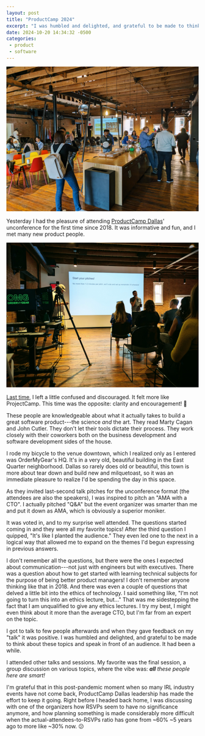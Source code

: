 ```yaml
---
layout: post
title: "ProductCamp 2024"
excerpt: "I was humbled and delighted, and grateful to be made to think about these topics and speak in front of an audience. It had been a while."
date: 2024-10-20 14:34:32 -0500
categories: 
 - product
 - software
---
```


![](/assets/2024/10/PXL_20241019_152223823.jpg)

Yesterday I had the pleasure of attending [ProductCamp Dallas](https://www.linkedin.com/company/productcampdallas/)' unconference for the first time since 2018. It was informative and fun, and I met many new product people.

![](/assets/2024/10/PXL_20241019_154503448.jpg)

[Last time](/2018/03/11/product-camp/), I left a little confused and discouraged. It felt more like ProjectCamp. This time was the opposite: clarity and encouragement! 🥳

These people are knowledgeable about what it actually takes to build a great software product---the science _and_ the art. They read Marty Cagan and John Cutler. They don't let their tools dictate their process. They work closely with their coworkers both on the business development and software development sides of the house.

I rode my bicycle to the venue downtown, which I realized only as I entered was OrderMyGear's HQ. It's in a very old, beautiful building in the East Quarter neighborhood. Dallas so rarely does old or beautiful, this town is more about tear down and build new and milquetoast, so it was an immediate pleasure to realize I'd be spending the day in this space.

As they invited last-second talk pitches for the unconference format (the attendees are also the speakers), I was inspired to pitch an "AMA with a CTO". I actually pitched "Q&A" but the event organizer was smarter than me and put it down as AMA, which is obviously a superior moniker.

It was voted in, and to my surprise well attended. The questions started coming in and they were all my favorite topics! After the third question I quipped, "It's like I planted the audience." They even led one to the next in a logical way that allowed me to expand on the themes I'd begun expressing in previous answers.

I don't remember all the questions, but there were the ones I expected about communication---not just with engineers but with executives. There was a question about how to get started with learning technical subjects for the purpose of being better product managers! I don't remember anyone thinking like that in 2018. And there was even a couple of questions that delved a little bit into the ethics of technology. I said something like, "I'm not going to turn this into an ethics lecture, but..." That was me sidestepping the fact that I am unqualified to give any ethics lectures. I try my best, I might even think about it more than the average CTO, but I'm far from an expert on the topic. 

I got to talk to few people afterwards and when they gave feedback on my "talk" it was positive. I was humbled and delighted, and grateful to be made to think about these topics and speak in front of an audience. It had been a while.

I attended other talks and sessions. My favorite was the final session, a group discussion on various topics, where the vibe was: _**all** these people here are smart!_

I'm grateful that in this post-pandemic moment when so many IRL industry events have not come back, ProductCamp Dallas leadership has made the effort to keep it going. Right before I headed back home, I was discussing with one of the organizers how RSVPs seem to have no significance anymore, and how planning something is made considerably more difficult when the actual-attendees-to-RSVPs ratio has gone from ~60% ~5 years ago to more like ~30% now. 😕
